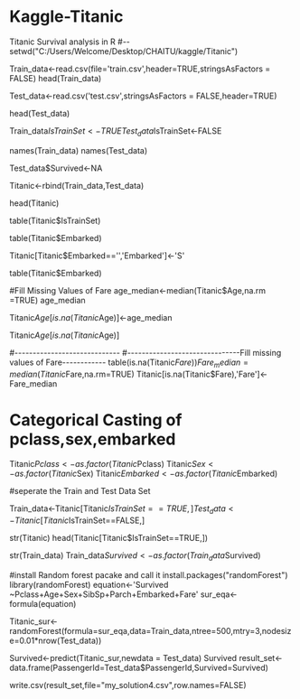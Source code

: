 # Kaggle-Titanic
Titanic Survival analysis in R
#--setwd("C:/Users/Welcome/Desktop/CHAITU/kaggle/Titanic")

Train_data<-read.csv(file='train.csv',header=TRUE,stringsAsFactors = FALSE)
head(Train_data)

Test_data<-read.csv('test.csv',stringsAsFactors = FALSE,header=TRUE)

head(Test_data)


Train_data$IsTrainSet<-TRUE
Test_data$IsTrainSet<-FALSE

names(Train_data)
names(Test_data)

Test_data$Survived<-NA


Titanic<-rbind(Train_data,Test_data)

head(Titanic)

table(Titanic$IsTrainSet)


table(Titanic$Embarked)

Titanic[Titanic$Embarked=='','Embarked']<-'S'



table(Titanic$Embarked)

#Fill Missing Values of Fare
age_median<-median(Titanic$Age,na.rm =TRUE)
age_median

Titanic$Age[is.na(Titanic$Age)]<-age_median


Titanic$Age[is.na(Titanic$Age)]

#-----------------------------
#-------------------------------Fill missing values of Fare------------
table(is.na(Titanic$Fare))
Fare_median=median(Titanic$Fare,na.rm=TRUE)
Titanic[is.na(Titanic$Fare),'Fare']<-Fare_median
 # Categorical Casting of pclass,sex,embarked

Titanic$Pclass<-as.factor(Titanic$Pclass)
Titanic$Sex<-as.factor(Titanic$Sex)
Titanic$Embarked<-as.factor(Titanic$Embarked)

#seperate the Train and Test Data Set

Train_data<-Titanic[Titanic$IsTrainSet==TRUE,]
Test_data<-Titanic[Titanic$IsTrainSet==FALSE,]

str(Titanic)
head(Titanic[Titanic$IsTrainSet==TRUE,])

str(Train_data)
Train_data$Survived<-as.factor(Train_data$Survived)

#install Random forest pacake and call it
install.packages("randomForest")
library(randomForest)
equation<-'Survived ~Pclass+Age+Sex+SibSp+Parch+Embarked+Fare'
sur_eqa<-formula(equation)

Titanic_sur<-randomForest(formula=sur_eqa,data=Train_data,ntree=500,mtry=3,nodesize=0.01*nrow(Test_data))

Survived<-predict(Titanic_sur,newdata = Test_data)
Survived
result_set<-data.frame(PassengerId=Test_data$PassengerId,Survived=Survived)


write.csv(result_set,file="my_solution4.csv",row.names=FALSE)

